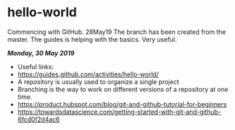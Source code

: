 # hello-world
Commencing with GitHub. 28May19
The branch has been created from the master. The guides is helping with the basics. Very useful.

***Monday, 30 May 2019***
* Useful links:
*  https://guides.github.com/activities/hello-world/
*  A repository is usually used to organize a single project
*  Branching is the way to work on different versions of a repository at one time.
*  https://product.hubspot.com/blog/git-and-github-tutorial-for-beginners
*  https://towardsdatascience.com/getting-started-with-git-and-github-6fcd0f2d4ac6
